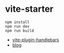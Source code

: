 # vite-starter

```
npm install
npm run dev
npm run build
```

- [vite-plugin-handlebars](https://www.npmjs.com/package/vite-plugin-handlebars)
- [blog](https://coding-memo.work/development/1354/)
